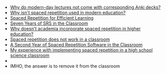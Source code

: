 - [Why do modern-day lectures not come with corresponding Anki decks?](https://www.reddit.com/r/Anki/comments/nz2ard/if_ankispaced_repetition_is_the_evidencebased_way/)
- [Why isn't spaced repetition used in modern education?](https://honda-tech.com/forums/general-discussion-debate-40/why-isnt-spaced-repetition-used-modern-education-2639940/)
- [Spaced Repetition for Efficient Learning](https://www.gwern.net/Spaced-repetition)
- [Seven Years of SRS in the Classroom](https://www.lesswrong.com/posts/F6ZTtBXn2cFLmWPdM/seven-years-of-spaced-repetition-software-in-the-classroom-1)
- [Why doesn't academia incorporate spaced repetition in higher education?](https://academia.stackexchange.com/questions/69100/why-doesnt-academia-incorporate-spaced-repetition-in-higher-education)
- [Spaced repetition does not work in a classroom](https://supermemo.guru/wiki/Spaced_repetition_does_not_work_in_a_classroom)
- [A Second Year of Spaced Repetition Software in the Classroom](https://www.lesswrong.com/posts/dtCfxYubZgRnEkGpQ/a-second-year-of-spaced-repetition-software-in-the-classroom)
- [My experience with implementing spaced repetition in a high school science classroom](https://www.reddit.com/r/Anki/comments/u1cm4e/my_experience_with_implementing_spaced_repetition)
-
- IMHO, the answer is to remove it from the classroom